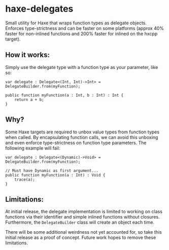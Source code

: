 # haxe-delegates
Small utility for Haxe that wraps function types as delegate objects. Enforces type-strictness and can be faster on some platforms (approx 40% faster for non-inlined functions and 200% faster for inlined on the hxcpp target).

## How it works:
Simply use the delegate type with a function type as your parameter, like so:
```
var delegate : Delegate<(Int, Int)->Int> = DelegateBuilder.from(myFunction);

public function myFunction(a : Int, b : Int) : Int {
    return a + b;
}
```

## Why?
Some Haxe targets are required to unbox value types from function types when called. By encapsulating function calls, we can avoid this unboxing and even enforce type-strictness on function type parameters. The following example will fail:

```
var delegate : Delegate<(Dynamic)->Void> = DelegateBuilder.from(myFunction);

// Must have Dynamic as first argument...
public function myFunction(a : Int) : Void {
    trace(a);
}
```

## Limitations:
At initial release, the delegate implementation is limited to working on class functions via their identifier and simple inlined functions without closures. Furthermore, the `DelegateBuilder` class will create an object each time.

There will be some additional weirdness not yet accounted for, so take this initial release as a proof of concept. Future work hopes to remove these limitations.
